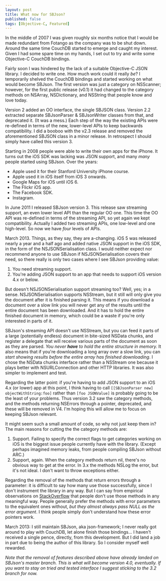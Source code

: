 ```yaml
---
layout: post
title: What now for SBJson?
published: false
tags: [Objective-C, Featured]
---
```


In the middle of 2007 I was given roughly six months notice that I would be made redundant
from Fotango as the company was to be shut down. Around the same time CouchDB started to
emerge and caught my interest. Given I had some spare time on my hands, I set out to try
and write some Objective-C CouchDB bindings.

Fairly soon I was hindered by the lack of a suitable Objective-C JSON library. I decided
to write one. How much work could it really *be*? I temporarily shelved the CouchDB
bindings and started working on what would become SBJson. The first version was just a
category on NSScanner; however, for the first public release (v0.1) it had changed to the
category methods on NSArray, NSDictionary, and NSString that people know and love today.

Version 2 added an OO interface, the single SBJSON class. Version 2.2 extracted separate
SBJsonParser & SBJsonWriter classes from that, and deprecated it. (It was a mess.) Each
step of the way the existing APIs were re-defined in terms of the new, lower-level APIs to
keep backwards compatibility. I did a booboo with the v2.3 release and removed the
aforementioned SBJSON class in a minor release. In retrospect I should simply have called
this version 3.

Starting in 2008 people were able to write their own apps for the iPhone. It turns out the
iOS SDK was lacking was JSON support, and many *many* people started using SBJson. Over
the years:

* Apple used it for their Stanford University iPhone course.
* Apple used it in iOS itself from iOS 3 onwards.
* Google Maps for iOS until iOS 6.
* The Flickr iOS app.
* The Facebook SDK.
* Instagram.

In June 2011 I released SBJson version 3. This release saw streaming support, an even
lower level API than the regular OO one. This time the OO API was re-defined in terms of
the streaming API, so yet again we kept compatibility. Actually I added two streaming
APIs, one low-level and one high-level. So now we have *four* levels of APIs.

March 2013. Things, as they say, they are a-changing. iOS 5 was released nearly a year and
a half ago and added native JSON support in the iOS SDK, in the form of the
NSJSONSerialisation class. I would neither expect nor recommend anyone to use SBJson if
NSJSONSerialisation covers their need, so there really is only two cases where I see
SBJson providing value:

1. You need streaming support.
2. You're adding JSON support to an app that needs to support iOS version 4.x or below.

But doesn't NSJSONSerialisation support streaming too? Well, yes; in a sense.
NSJSONSerialisation supports NSStream, but it still will only give you the document after
it is finished parsing it. This means if you download a document over a slow link you will
never get any of the results until the entire document has been downloaded. And it has to
hold the entire finished document in memory, which could be a waste if you're only
interested in parts of it.

SBJson's streaming API doesn't use NSStream, but you can feed it parts of a large
(potentially endless) document in bite-sized NSData chunks, and register a delegate that
will receive various parts of the document as soon as they are parsed. *You never **have**
to hold the entire structure in memory.* It also means that if you're downloading a long
array over a slow link, you can *start showing results before the entire array has
finished downloading*. I chose the NSData chunks interface rather than a NSStream one
because it plays better with NSURLConnection and other HTTP libraries. It was also simpler
to implement and test.

Regarding the latter point: if you're having to add JSON support to an iOS 4.x (or lower)
app at this point, I think having to call `[[SBJsonParser new] objectWithString:foo]`
rather than `[foo JSONValue]` is probably going to be the least of your problems. Thus
version 3.2 saw the category methods, and the methods returning NSErrors through a
pointer, deprecated, and these will be removed in V4. I'm hoping this will allow me to
focus on keeping SBJson relevant.

It might seem such a small amount of code, so why not just keep them in? The main reasons
for cutting the the category methods are:

1. Support. Failing to specify the correct flags to get categories working on iOS is the
biggest issue people currently have with the library. (Except perhaps imagined memory
leaks, from people compiling SBJson without ARC.)
2. Support, again. When the category methods return nil, there's no obvious way to get at
the error. In 3.x the methods NSLog the error, but it's not ideal. I don't want to throw
exceptions either.

Regarding the removal of the methods that return errors through a parameter: it is
difficult to say how many use those successfully, since I don't instrument the library in
any way. But I can say from empirical observations on
[StackOverflow](http://stackoverflow.com) that people don't use those methods in any
meaningful way. People generally prefer the methods with error parameters to the
equivalent ones without, *but they almost always pass NULL as the error argument*. I think
people simply don't understand how these error pointers work.

March 2013: I still maintain SBJson, aka json-framework; I never really got around to play
with CouchDB, let alone finish those bindings... I haven't received a single pence,
directly, from this development. But I did land a job in part due to being the author of
this library. So I consider myself well rewarded.

*Note that the removal of features described above have already landed on SBJson's master
branch. This is what will become version 4.0, eventually. If you want to stay on tried and
tested interface I suggest sticking to the 3.2 branch for now.*
